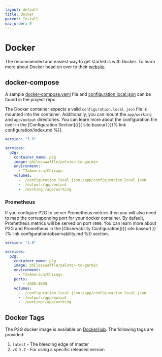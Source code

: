 ```yaml
---
layout: default
title: Docker
parent: Install
nav_order: 0
---
```


# Docker

The recommended and easiest way to get started is with Docker. To learn more about Docker head on over to their [website](https://www.docker.com/).

## docker-compose

A sample [docker-compose.yaml](https://github.com/philosowaffle/peloton-to-garmin/blob/master/docker-compose.yaml) file and [configuration.local.json](https://github.com/philosowaffle/peloton-to-garmin/blob/master/configuration.example.json) can be found in the project repo.

The Docker container expects a valid `configuration.local.json` file is mounted into the container.  Additionally, you can mount the `app/working` and `app/output` directories.  You can learn more about the configuration file over in the [Configuration Section](/{{ site.baseurl }}{% link configuration/index.md %}).

```yaml
version: "3.9"

services:
  p2g:
    container_name: p2g
    image: philosowaffle/peloton-to-garmin
    environment:
      - TZ=America/Chicago
    volumes:
      - ./configuration.local.json:/app/configuration.local.json
      - ./output:/app/output
      - ./working:/app/working
```

### Prometheus

If you configure P2G to server Prometheus metrics then you will also need to map the corresponding port for your docker container. By default, Prometheus metrics will be served on port `4000`. You can learn more about P2G and Prometheus in the [Observability Configuration]({{ site.baseurl }}{% link configuration/observability.md %}) section.

```yaml
version: "3.9"

services:
  p2g:
    container_name: p2g
    image: philosowaffle/peloton-to-garmin
    environment:
      - TZ=America/Chicago
    ports:
        - 4000:4000
    volumes:
      - ./configuration.local.json:/app/configuration.local.json
      - ./output:/app/output
      - ./working:/app/working
```

## Docker Tags

The P2G docker image is available on [DockerHub](https://hub.docker.com/r/philosowaffle/peloton-to-garmin). The following tags are provided:

1. `latest` - The bleeding edge of master
1. `vX.Y.Z` - For using a specific released version